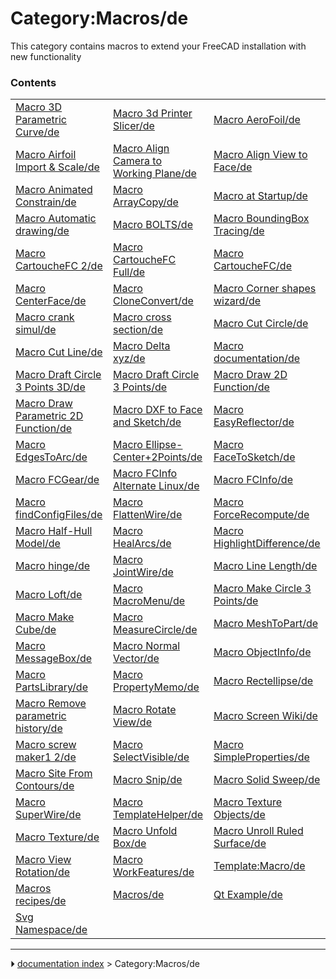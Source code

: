 # Category:Macros/de
This category contains macros to extend your FreeCAD installation with new functionality

### Contents

|     |     |     |
| --- | --- | --- |
| [Macro 3D Parametric Curve/de](Macro_3D_Parametric_Curve/de.md) | [Macro 3d Printer Slicer/de](Macro_3d_Printer_Slicer/de.md) | [Macro AeroFoil/de](Macro_AeroFoil/de.md) |
| [Macro Airfoil Import & Scale/de](Macro_Airfoil_Import_&_Scale/de.md) | [Macro Align Camera to Working Plane/de](Macro_Align_Camera_to_Working_Plane/de.md) | [Macro Align View to Face/de](Macro_Align_View_to_Face/de.md) |
| [Macro Animated Constrain/de](Macro_Animated_Constrain/de.md) | [Macro ArrayCopy/de](Macro_ArrayCopy/de.md) | [Macro at Startup/de](Macro_at_Startup/de.md) |
| [Macro Automatic drawing/de](Macro_Automatic_drawing/de.md) | [Macro BOLTS/de](Macro_BOLTS/de.md) | [Macro BoundingBox Tracing/de](Macro_BoundingBox_Tracing/de.md) |
| [Macro CartoucheFC 2/de](Macro_CartoucheFC_2/de.md) | [Macro CartoucheFC Full/de](Macro_CartoucheFC_Full/de.md) | [Macro CartoucheFC/de](Macro_CartoucheFC/de.md) |
| [Macro CenterFace/de](Macro_CenterFace/de.md) | [Macro CloneConvert/de](Macro_CloneConvert/de.md) | [Macro Corner shapes wizard/de](Macro_Corner_shapes_wizard/de.md) |
| [Macro crank simul/de](Macro_crank_simul/de.md) | [Macro cross section/de](Macro_cross_section/de.md) | [Macro Cut Circle/de](Macro_Cut_Circle/de.md) |
| [Macro Cut Line/de](Macro_Cut_Line/de.md) | [Macro Delta xyz/de](Macro_Delta_xyz/de.md) | [Macro documentation/de](Macro_documentation/de.md) |
| [Macro Draft Circle 3 Points 3D/de](Macro_Draft_Circle_3_Points_3D/de.md) | [Macro Draft Circle 3 Points/de](Macro_Draft_Circle_3_Points/de.md) | [Macro Draw 2D Function/de](Macro_Draw_2D_Function/de.md) |
| [Macro Draw Parametric 2D Function/de](Macro_Draw_Parametric_2D_Function/de.md) | [Macro DXF to Face and Sketch/de](Macro_DXF_to_Face_and_Sketch/de.md) | [Macro EasyReflector/de](Macro_EasyReflector/de.md) |
| [Macro EdgesToArc/de](Macro_EdgesToArc/de.md) | [Macro Ellipse-Center+2Points/de](Macro_Ellipse-Center+2Points/de.md) | [Macro FaceToSketch/de](Macro_FaceToSketch/de.md) |
| [Macro FCGear/de](Macro_FCGear/de.md) | [Macro FCInfo Alternate Linux/de](Macro_FCInfo_Alternate_Linux/de.md) | [Macro FCInfo/de](Macro_FCInfo/de.md) |
| [Macro findConfigFiles/de](Macro_findConfigFiles/de.md) | [Macro FlattenWire/de](Macro_FlattenWire/de.md) | [Macro ForceRecompute/de](Macro_ForceRecompute/de.md) |
| [Macro Half-Hull Model/de](Macro_Half-Hull_Model/de.md) | [Macro HealArcs/de](Macro_HealArcs/de.md) | [Macro HighlightDifference/de](Macro_HighlightDifference/de.md) |
| [Macro hinge/de](Macro_hinge/de.md) | [Macro JointWire/de](Macro_JointWire/de.md) | [Macro Line Length/de](Macro_Line_Length/de.md) |
| [Macro Loft/de](Macro_Loft/de.md) | [Macro MacroMenu/de](Macro_MacroMenu/de.md) | [Macro Make Circle 3 Points/de](Macro_Make_Circle_3_Points/de.md) |
| [Macro Make Cube/de](Macro_Make_Cube/de.md) | [Macro MeasureCircle/de](Macro_MeasureCircle/de.md) | [Macro MeshToPart/de](Macro_MeshToPart/de.md) |
| [Macro MessageBox/de](Macro_MessageBox/de.md) | [Macro Normal Vector/de](Macro_Normal_Vector/de.md) | [Macro ObjectInfo/de](Macro_ObjectInfo/de.md) |
| [Macro PartsLibrary/de](Macro_PartsLibrary/de.md) | [Macro PropertyMemo/de](Macro_PropertyMemo/de.md) | [Macro Rectellipse/de](Macro_Rectellipse/de.md) |
| [Macro Remove parametric history/de](Macro_Remove_parametric_history/de.md) | [Macro Rotate View/de](Macro_Rotate_View/de.md) | [Macro Screen Wiki/de](Macro_Screen_Wiki/de.md) |
| [Macro screw maker1 2/de](Macro_screw_maker1_2/de.md) | [Macro SelectVisible/de](Macro_SelectVisible/de.md) | [Macro SimpleProperties/de](Macro_SimpleProperties/de.md) |
| [Macro Site From Contours/de](Macro_Site_From_Contours/de.md) | [Macro Snip/de](Macro_Snip/de.md) | [Macro Solid Sweep/de](Macro_Solid_Sweep/de.md) |
| [Macro SuperWire/de](Macro_SuperWire/de.md) | [Macro TemplateHelper/de](Macro_TemplateHelper/de.md) | [Macro Texture Objects/de](Macro_Texture_Objects/de.md) |
| [Macro Texture/de](Macro_Texture/de.md) | [Macro Unfold Box/de](Macro_Unfold_Box/de.md) | [Macro Unroll Ruled Surface/de](Macro_Unroll_Ruled_Surface/de.md) |
| [Macro View Rotation/de](Macro_View_Rotation/de.md) | [Macro WorkFeatures/de](Macro_WorkFeatures/de.md) | [Template:Macro/de](Template_Macro/de.md) |
| [Macros recipes/de](Macros_recipes/de.md) | [Macros/de](Macros/de.md) | [Qt Example/de](Qt_Example/de.md) |
| [Svg Namespace/de](Svg_Namespace/de.md) |



---
⏵ [documentation index](../README.md) > Category:Macros/de
